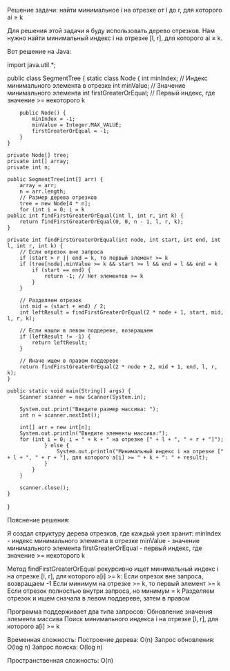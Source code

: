 Решение задачи: найти минимальное i на отрезке от l до r, для которого ai ≥ k

Для решения этой задачи я буду использовать дерево отрезков. Нам нужно найти минимальный индекс i на отрезке [l, r], для которого ai ≥ k.

Вот решение на Java:

import java.util.*;

public class SegmentTree {
static class Node {
int minIndex; // Индекс минимального элемента в отрезке
int minValue; // Значение минимального элемента
int firstGreaterOrEqual; // Первый индекс, где значение >= некоторого k

        public Node() {
            minIndex = -1;
            minValue = Integer.MAX_VALUE;
            firstGreaterOrEqual = -1;
        }
    }
    
    private Node[] tree;
    private int[] array;
    private int n;
    
    public SegmentTree(int[] arr) {
        array = arr;
        n = arr.length;
        // Размер дерева отрезков
        tree = new Node[4 * n];
        for (int i = 0; i = k
    public int findFirstGreaterOrEqual(int l, int r, int k) {
        return findFirstGreaterOrEqual(0, 0, n - 1, l, r, k);
    }
    
    private int findFirstGreaterOrEqual(int node, int start, int end, int l, int r, int k) {
        // Если отрезок вне запроса
        if (start > r || end = k, то первый элемент >= k
        if (tree[node].minValue >= k && start >= l && end = l && end = k
            if (start == end) {
                return -1; // Нет элементов >= k
            }
        }
        
        // Разделяем отрезок
        int mid = (start + end) / 2;
        int leftResult = findFirstGreaterOrEqual(2 * node + 1, start, mid, l, r, k);
        
        // Если нашли в левом поддереве, возвращаем
        if (leftResult != -1) {
            return leftResult;
        }
        
        // Иначе ищем в правом поддереве
        return findFirstGreaterOrEqual(2 * node + 2, mid + 1, end, l, r, k);
    }
    
    public static void main(String[] args) {
        Scanner scanner = new Scanner(System.in);
        
        System.out.print("Введите размер массива: ");
        int n = scanner.nextInt();
        
        int[] arr = new int[n];
        System.out.println("Введите элементы массива:");
        for (int i = 0; i = " + k + " на отрезке [" + l + ", " + r + "]");
                } else {
                    System.out.println("Минимальный индекс i на отрезке [" + l + ", " + r + "], для которого a[i] >= " + k + ": " + result);
                }
            }
        }
        
        scanner.close();
    }
}

Пояснение решения:

Я создал структуру дерева отрезков, где каждый узел хранит:
minIndex - индекс минимального элемента в отрезке
minValue - значение минимального элемента
firstGreaterOrEqual - первый индекс, где значение >= некоторого k

Метод findFirstGreaterOrEqual рекурсивно ищет минимальный индекс i на отрезке [l, r], для которого a[i] >= k:
Если отрезок вне запроса, возвращаем -1
Если минимум на отрезке >= k, то первый элемент >= k
Если отрезок полностью внутри запроса, но минимум = k
Разделяем отрезок и ищем сначала в левом поддереве, затем в правом

Программа поддерживает два типа запросов:
Обновление значения элемента массива
Поиск минимального индекса i на отрезке [l, r], для которого a[i] >= k

Временная сложность:
Построение дерева: O(n)
Запрос обновления: O(log n)
Запрос поиска: O(log n)

Пространственная сложность: O(n)